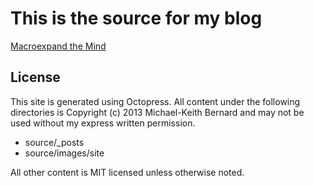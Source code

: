 # This is the source for my blog

[Macroexpand the Mind](http://mkbernard.com)

## License

This site is generated using Octopress. All content under the following
directories is Copyright (c) 2013 Michael-Keith Bernard and may not be used
without my express written permission. 

* source/_posts
* source/images/site

All other content is MIT licensed unless otherwise noted.
